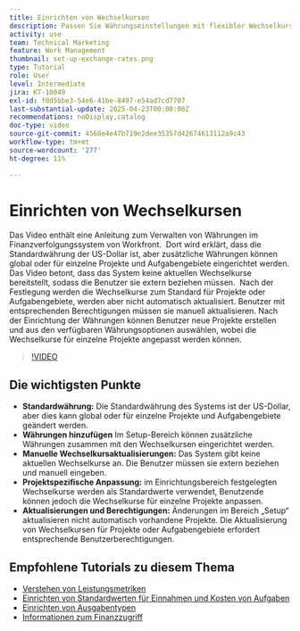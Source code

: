 ```yaml
---
title: Einrichten von Wechselkursen
description: Passen Sie Währungseinstellungen mit flexibler Wechselkursverwaltung, globaler Anpassung und manuellen Eingabemöglichkeiten für eine genaue Finanzverfolgung an.
activity: use
team: Technical Marketing
feature: Work Management
thumbnail: set-up-exchange-rates.png
type: Tutorial
role: User
level: Intermediate
jira: KT-10049
exl-id: f0d5bbe3-54e6-41be-8497-e54ad7cd7707
last-substantial-update: 2025-04-23T00:00:00Z
recommendations: noDisplay,catalog
doc-type: video
source-git-commit: 4568e4e47b719e2dee35357d42674613112a9c43
workflow-type: tm+mt
source-wordcount: '277'
ht-degree: 11%

---
```


# Einrichten von Wechselkursen

Das Video enthält eine Anleitung zum Verwalten von Währungen im Finanzverfolgungssystem von Workfront. &#x200B; Dort wird erklärt, dass die Standardwährung der US-Dollar ist, aber zusätzliche Währungen können global oder für einzelne Projekte und Aufgabengebiete eingerichtet werden.
Das Video betont, dass das System keine aktuellen Wechselkurse bereitstellt, sodass die Benutzer sie extern beziehen müssen. &#x200B; Nach der Festlegung werden die Wechselkurse zum Standard für Projekte oder Aufgabengebiete, werden aber nicht automatisch aktualisiert. Benutzer mit entsprechenden Berechtigungen müssen sie manuell aktualisieren. &#x200B; Nach der Einrichtung der Währungen können Benutzer neue Projekte erstellen und aus den verfügbaren Währungsoptionen auswählen, wobei die Wechselkurse für einzelne Projekte angepasst werden können. &#x200B;

>[!VIDEO](https://video.tv.adobe.com/v/3457693/?quality=12&learn=on&enablevpops)

## Die wichtigsten Punkte

* **Standardwährung:** Die Standardwährung des Systems ist der US-Dollar, aber dies kann global oder für einzelne Projekte und Aufgabengebiete geändert werden. &#x200B;
* **Währungen hinzufügen** Im Setup-Bereich können zusätzliche Währungen zusammen mit den Wechselkursen eingerichtet werden. &#x200B;
* **Manuelle Wechselkursaktualisierungen:** Das System gibt keine aktuellen Wechselkurse an. Die Benutzer müssen sie extern beziehen und manuell eingeben. &#x200B;
* **Projektspezifische Anpassung:** im Einrichtungsbereich festgelegten Wechselkurse werden als Standardwerte verwendet, Benutzende können jedoch die Wechselkurse für einzelne Projekte anpassen. &#x200B;
* **Aktualisierungen und Berechtigungen:** Änderungen im Bereich „Setup“ aktualisieren nicht automatisch vorhandene Projekte. Die Aktualisierung von Wechselkursen für Projekte oder Aufgabengebiete erfordert entsprechende Benutzerberechtigungen.

## Empfohlene Tutorials zu diesem Thema

* [Verstehen von Leistungsmetriken](/help/manage-work/project-finances/understand-performance-metrics.md)
* [Einrichten von Standardwerten für Einnahmen und Kosten von Aufgaben](/help/manage-work/project-finances/set-up-task-revenue-and-cost-defaults.md)
* [Einrichten von Ausgabentypen](/help/manage-work/project-finances/set-up-expense-types.md)
* [Informationen zum Finanzzugriff](/help/manage-work/project-finances/understand-financial-access.md)
